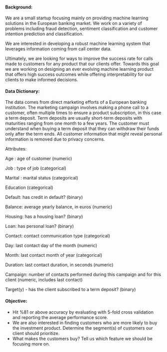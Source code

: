 #### **Background**:
We are a small startup focusing mainly on providing machine learning solutions in the European banking market. We work on a variety of problems including fraud detection, sentiment classification and customer intention prediction and classification.

We are interested in developing a robust machine learning system that leverages information coming from call center data.

Ultimately, we are looking for ways to improve the success rate for calls made to customers for any product that our clients offer. Towards this goal we are working on designing an ever evolving machine learning product that offers high success outcomes while offering interpretability for our clients to make informed decisions.

#### **Data Dictionary**:
The data comes from direct marketing efforts of a European banking institution. The marketing campaign involves making a phone call to a customer, often multiple times to ensure a product subscription, in this case a term deposit. Term deposits are usually short-term deposits with maturities ranging from one month to a few years. The customer must understand when buying a term deposit that they can withdraw their funds only after the term ends. All customer information that might reveal personal information is removed due to privacy concerns.

Attributes:

Age : age of customer (numeric)

Job : type of job (categorical)

Marital : marital status (categorical)

Education (categorical)

Default: has credit in default? (binary)

Balance: average yearly balance, in euros (numeric)

Housing: has a housing loan? (binary)

Loan: has personal loan? (binary)

Contact: contact communication type (categorical)

Day: last contact day of the month (numeric)

Month: last contact month of year (categorical)

Duration: last contact duration, in seconds (numeric)

Campaign: number of contacts performed during this campaign and for this client (numeric, includes last contact)

Target(y) - has the client subscribed to a term deposit? (binary)


#### **Objective**:
*    Hit %81 or above accuracy by evaluating with 5-fold cross validation and reporting the average performance score.
*    We are also interested in finding customers who are more likely to buy the investment product. Determine the segment(s) of customers our client should prioritize.
*   What makes the customers buy? Tell us which feature we should be focusing more on. 

